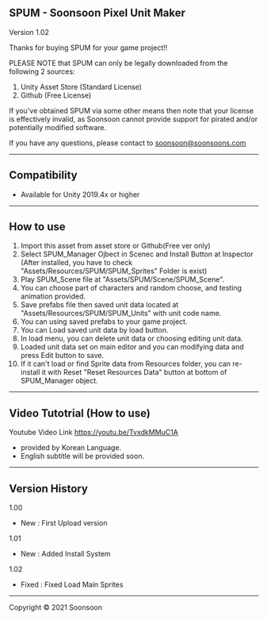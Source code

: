 SPUM - Soonsoon Pixel Unit Maker	
----------------------------------------------
Version 1.02	

Thanks for buying SPUM for your game project!!

PLEASE NOTE that SPUM can only be legally downloaded from the following 2 sources:

  1. Unity Asset Store (Standard License)
  2. Github (Free License)

If you've obtained SPUM via some other means then note that your license is effectively invalid, as Soonsoon cannot provide support for pirated and/or potentially modified software.

If you have any questions, please contact to soonsoon@soonsoons.com

-----------------
Compatibility
-----------------
- Available for Unity 2019.4x or higher

-----------------
 How to use
-----------------
1. Import this asset from asset store or Github(Free ver only)
2. Select SPUM_Manager Ojbect in Scenec and Install Button at Inspector
   (After installed, you have to check "Assets/Resources/SPUM/SPUM_Sprites" Folder is exist)
3. Play SPUM_Scene file at "Assets/SPUM/Scene/SPUM_Scene".
4. You can choose part of characters and random choose, and testing animation provided.
5. Save prefabs file then saved unit data located at "Assets/Resources/SPUM/SPUM_Units" with unit code name.
6. You can using saved prefabs to your game project.
7. You can Load saved unit data by load button.
8. In load menu, you can delete unit data or choosing editing unit data.
9. Loaded unit data set on main editor and you can modifying data and press Edit button to save.
10. If it can't load or find Sprite data from Resources folder, you can re-install it with Reset "Reset Resources Data" button at bottom of SPUM_Manager object.


-----------------
Video Tutotrial (How to use)
-----------------
Youtube Video Link
https://youtu.be/TvxdkMMuC1A
- provided by Korean Language. 
- English subtitle will be provided soon.


-----------------
 Version History
-----------------

1.00
- New  : First Upload version

1.01
- New : Added Install System

1.02
- Fixed : Fixed Load Main Sprites

-----------------
Copyright © 2021 Soonsoon	
